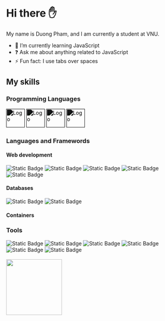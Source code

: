 # Hi there :hand: 
My name is Duong Pham, and I am currently a student at VNU.
- 🌱 I’m currently learning JavaScript
- ❓ Ask me about anything related to JavaScript
- ⚡ Fun fact: I use tabs over spaces
## My skills
### Programming Languages

<div>
  <img src="https://github.com/duongpham26/duongpham26/assets/133898866/5637f1eb-c834-49d7-8c0c-f768601e734b" alt="Logo" width="50px" style="filter: brightness(0.1);">
  <img src="https://github.com/duongpham26/duongpham26/assets/133898866/1d1d2958-ffc4-4288-8b7c-ef4f7b87298d" alt="Logo" width="50px" style="filter: brightness(0.1);">
<!--   <img src="https://github.com/duongpham26/duongpham26/assets/133898866/d3b5a1be-1945-46ec-a959-6503442fae54" alt="Logo" width="50px" style="filter: brightness(0.1);"> -->
  <img src="https://github.com/duongpham26/duongpham26/assets/133898866/00eb66c2-fdfb-4fb6-be89-013109fbb967" alt="Logo" width="50px" style="filter: brightness(0.1);">
  <img src="https://github.com/duongpham26/duongpham26/assets/133898866/07e0f572-485a-49ec-8a04-be4cc5cb9d99" alt="Logo" width="50px" style="filter: brightness(0.1);">
</div>

### Languages and Framewords
#### Web development
<div>
  <img alt="Static Badge" src="https://img.shields.io/badge/HTML-%23E34F26?style=flat&logo=html5&logoColor=white&logoSize=2">
  <img alt="Static Badge" src="https://img.shields.io/badge/CSS-%231572B6?style=flat&logo=css3&logoColor=white&logoSize=3">
  <img alt="Static Badge" src="https://img.shields.io/badge/Bootstrap-%237952B3?style=flat&logo=bootstrap&logoColor=white">

<!--   <img alt="Static Badge" src="https://img.shields.io/badge/Tailwind_CSS-%2306B6D4?style=flat&logo=tailwindcss&logoColor=white&logoSize=2">
  <img alt="Static Badge" src="https://img.shields.io/badge/React-%2361DAFB?style=flat&logo=react&logoColor=white&logoSize=2">
  <img alt="Static Badge" src="https://img.shields.io/badge/Angular-%23FF0000?style=flat&logo=angular&logoColor=white&logoSize=2"> -->
  <img alt="Static Badge" src="https://img.shields.io/badge/NodeJS-%235FA04E?style=flat&logo=nodedotjs&logoColor=white&logoSize=2">
  <img alt="Static Badge" src="https://img.shields.io/badge/ExpressJS-%23000000?style=flat&logo=express&logoColor=white&logoSize=2">
<!--   <img alt="Static Badge" src="https://img.shields.io/badge/dotnet-%23512BD4?style=flat&logo=dotnet&logoColor=white&logoSize=2"> -->
</div>

#### Databases
<div>
  <img alt="Static Badge" src="https://img.shields.io/badge/MongoDB-%2347A248?style=flat&logo=mongodb&logoColor=white&logoSize=2">
  <img alt="Static Badge" src="https://img.shields.io/badge/Microsoft_SQL_Server-%23CC2927?style=flat&logo=microsoftsqlserver&logoColor=white&logoSize=2">
<!--   <img alt="Static Badge" src="https://img.shields.io/badge/MySQL-%234479A1?style=flat&logo=mysql&logoColor=white&logoSize=2">
  <img src="https://github.com/duongpham26/duongpham26/assets/133898866/d55b11d7-5f0d-4c71-bbfd-8fe0ec5762da" alt="Logo" width="50px" style="filter: brightness(0.1);"> -->
</div>

#### Containers
 <!-- <img alt="Static Badge" src="https://img.shields.io/badge/Docker-%232496ED?style=flat&logo=docker&logoColor=white&logoSize=2"> -->

### Tools
<div>
  <img alt="Static Badge" src="https://img.shields.io/badge/Git-%23F05032?style=flat&logo=git&logoColor=white&logoSize=2">
  <img alt="Static Badge" src="https://img.shields.io/badge/GitHub-%23181717?style=flat&logo=github&logoColor=white&logoSize=2">
  <img alt="Static Badge" src="https://img.shields.io/badge/Sourcetree-%230052CC?style=flat&logo=sourcetree&logoColor=white&logoSize=2">
  <img alt="Static Badge" src="https://img.shields.io/badge/Postman-%23FF6C37?style=flat&logo=postman&logoColor=white&logoSize=2">
  <img alt="Static Badge" src="https://img.shields.io/badge/Visual_Studio_Code-%23007ACC?style=flat&logo=visualstudiocode&logoColor=white&logoSize=2">
  <img alt="Static Badge" src="https://img.shields.io/badge/Visual_Studio-%235C2D91?style=flat&logo=visualstudio&logoColor=white&logoSize=2"> 
</div>
<br>
<div>
  <img height=150 src="https://github-readme-stats.vercel.app/api/top-langs/?username=duongphan26&layout=compact"/>
</div>
